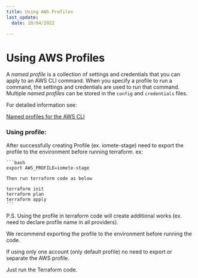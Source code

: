 ```yaml
---
title: Using AWS Profiles
last_update:
  date: 10/04/2022 

---
```


# Using AWS Profiles
    
A *named profile* is a collection of settings and credentials that you can apply to an AWS CLI command. When you specify a profile to run a command, the settings and credentials are used to run that command. Multiple *named profiles* can be stored in the `config` and `credentials` files.
    
For detailed information see:  
    
[Named profiles for the AWS CLI](https://docs.aws.amazon.com/cli/latest/userguide/cli-configure-profiles.html)
    
### Using profile:
    
After successfully creating Profile (ex. iomete-stage) need to export the profile to the environment before running terraform. ex:

    ```bash
    export AWS_PROFILE=iomete-stage

    Then run terraform code as below

    terraform init
    terraform plan
    terraform apply
    ```

P.S. Using the profile in terraform code will create additional works (ex. need to declare profile name in all providers).
    
We recommend exporting the profile to the environment before running the code. 
    
If using only one account (only default profile) no need to export or separate the AWS profile.
    
Just run the Terraform code.